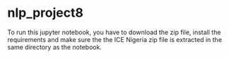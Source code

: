 # nlp_project8

To run this jupyter notebook, you have to download the zip file, install the requirements and make sure the the ICE Nigeria zip file is extracted in the same directory as the notebook.
